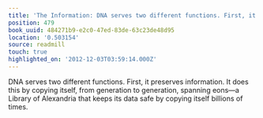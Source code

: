 ```yaml
---
title: 'The Information: DNA serves two different functions. First, it preserves info…'
position: 479
book_uuid: 484271b9-e2c0-47ed-83de-63c23de48d95
location: '0.503154'
source: readmill
touch: true
highlighted_on: '2012-12-03T03:59:14.000Z'
---
```


DNA serves two different functions. First, it preserves information. It does this by copying itself, from generation to generation, spanning eons—a Library of Alexandria that keeps its data safe by copying itself billions of times.